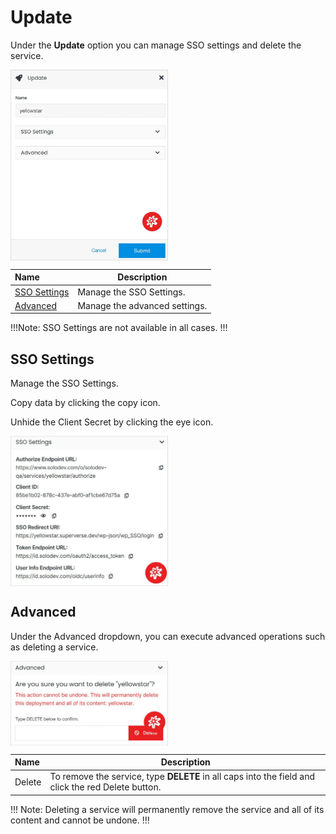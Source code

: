# Update

Under the **Update** option you can manage SSO settings and delete the service.

<img src="../../../images/updateservice.jpg" alt="updateservice" style="width: 50%; display: block"></a>

**Name** | **Description** 
:--- | ---
<a href="/services/service-overview/update/#sso-settings">SSO Settings</a> | Manage the SSO Settings. 
<a href="/services/service-overview/update/#advanced">Advanced</a> | Manage the advanced settings.

!!!Note:
SSO Settings are not available in all cases.
!!!

## SSO Settings

Manage the SSO Settings.

Copy data by clicking the copy icon.

Unhide the Client Secret by clicking the eye icon.

<img src="../../../images/updateservice3.jpg" alt="updateservice3" style="width: 50%; display: block"></a>

## Advanced

Under the Advanced dropdown, you can execute advanced operations such as deleting a service. 

<img src="../../../images/updateservice2.jpg" alt="updateservice2" style="width: 50%; display: block"></a>

**Name** | **Description** 
:--- | ---
Delete | To remove the service, type **DELETE** in all caps into the field and click the red Delete button.

!!! Note: 
Deleting a service will permanently remove the service and all of its content and cannot be undone.
!!!
